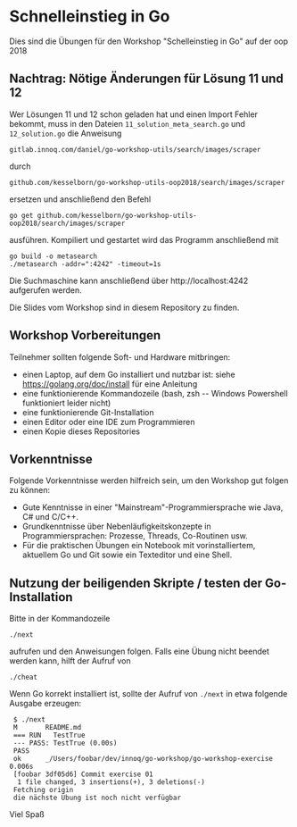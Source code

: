 # Schnelleinstieg in Go

Dies sind die Übungen für den Workshop "Schelleinstieg in Go" auf der oop 2018

## Nachtrag: Nötige Änderungen für Lösung 11 und 12

Wer Lösungen 11 und 12 schon geladen hat und einen Import Fehler bekommt, muss in den Dateien `11_solution_meta_search.go` und `12_solution.go` die Anweisung

    gitlab.innoq.com/daniel/go-workshop-utils/search/images/scraper

durch

    github.com/kesselborn/go-workshop-utils-oop2018/search/images/scraper

ersetzen und anschließend den Befehl

    go get github.com/kesselborn/go-workshop-utils-oop2018/search/images/scraper

ausführen. Kompiliert und gestartet wird das Programm anschließend mit

    go build -o metasearch
    ./metasearch -addr=":4242" -timeout=1s

Die Suchmaschine kann anschließend über http://localhost:4242 aufgerufen werden.

Die Slides vom Workshop sind in diesem Repository zu finden.

## Workshop Vorbereitungen

Teilnehmer sollten folgende Soft- und Hardware mitbringen:

* einen Laptop, auf dem Go installiert und nutzbar ist: siehe https://golang.org/doc/install für eine Anleitung
* eine funktionierende Kommandozeile (bash, zsh -- Windows Powershell funktioniert leider nicht)
* eine funktionierende Git-Installation
* einen Editor oder eine IDE zum Programmieren
* einen Kopie dieses Repositories

## Vorkenntnisse

Folgende Vorkenntnisse werden hilfreich sein, um den Workshop gut folgen zu können:

* Gute Kenntnisse in einer "Mainstream"-Programmiersprache wie Java, C# und C/C++.
* Grundkenntnisse über Nebenläufigkeitskonzepte in Programmiersprachen: Prozesse, Threads, Co-Routinen usw.
* Für die praktischen Übungen ein Notebook mit vorinstalliertem, aktuellem Go und Git sowie ein Texteditor und eine Shell.

## Nutzung der beiligenden Skripte / testen der Go-Installation

Bitte in der Kommandozeile

    ./next

aufrufen und den Anweisungen folgen. Falls eine Übung nicht beendet werden kann, hilft der Aufruf von

    ./cheat

Wenn Go korrekt installiert ist, sollte der Aufruf von `./next` in etwa folgende Ausgabe erzeugen:

     $ ./next
     M       README.md
     === RUN   TestTrue
     --- PASS: TestTrue (0.00s)
     PASS
     ok      _/Users/foobar/dev/innoq/go-workshop/go-workshop-exercise   0.006s
     [foobar 3df05d6] Commit exercise 01
      1 file changed, 3 insertions(+), 3 deletions(-)
     Fetching origin
     die nächste Übung ist noch nicht verfügbar

Viel Spaß
